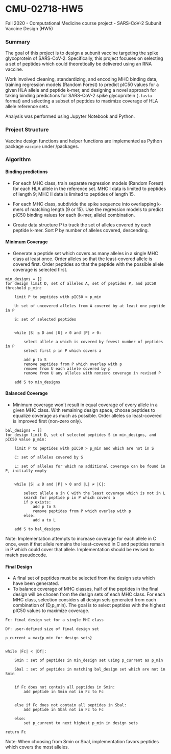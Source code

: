 # CMU-02718-HW5
Fall 2020 - Computational Medicine course project - SARS-CoV-2 Subunit Vaccine Design (HW5)

### Summary
The goal of this project is to design a subunit vaccine targeting the spike glycoprotein of SARS-CoV-2. Specifically, this project focuses on selecting a set of peptides which could theoretically be delivered using an RNA vaccine.

Work involved cleaning, standardizing, and encoding MHC binding data, training regression models (Random Forest) to predict pIC50 values for a given HLA allele and peptide k-mer, and designing a novel approach for taking binding predictions for SARS-CoV-2 spike glycoprotein (`.fasta` format) and selecting a subset of peptides to maximize coverage of HLA allele reference sets.

Analysis was performed using Jupyter Notebook and Python.



### Project Structure
Vaccine design functions and helper functions are implemented as Python package `vaccine` under /packages.


### Algorithm
#### Binding predictions

- For each MHC class, train separate regression models (Random Forest) for each HLA allele in the reference set. MHC I data is limited to peptides of length 9; MHC II data is limited to peptides of length 15.

- For each MHC class, subdivide the spike sequence into overlapping k-mers of matching length (9 or 15).
Use the regression models to predict pIC50 binding values for each (k-mer, allele) combination.

- Create data structure P to track the set of alleles covered by each peptide k-mer. Sort P by number of alleles covered, descending.


#### Minimum Coverage
- Generate a peptide set which covers as many alleles in a single MHC class at least once. Order alleles so that the least-covered allele is covered first. Order peptides so that the peptide with the possible allele coverage is selected first.

```
min_designs = []
for design limit D, set of alleles A, set of peptides P, and pIC50 threshold p_min:

	limit P to peptides with pIC50 > p_min

	U: set of uncovered alleles from A covered by at least one peptide in P

	S: set of selected peptides


	while |S| ≤ D and |U| > 0 and |P| > 0:

		select allele a which is covered by fewest number of peptides in P
		select first p in P which covers a

		add p to S
		remove peptides from P which overlap with p
		remove from U each allele covered by p
		remove from U any alleles with nonzero coverage in revised P

	add S to min_designs
```

#### Balanced Coverage
- Minimum coverage won't result in equal coverage of every allele in a given MHC class. With remaining design space, choose peptides to equalize coverage as much as possible. Order alleles so least-covered is improved first (non-zero only). 


```
bal_designs = []
for design limit D, set of selected peptides S in min_designs, and pIC50 value p_min:

	limit P to peptides with pIC50 > p_min and which are not in S

	C: set of alleles covered by S

	L: set of alleles for which no additional coverage can be found in P, initially empty

	
	while |S| ≤ D and |P| > 0 and |L| ≠ |C|:
		
		select allele a in C with the least coverage which is not in L
		search for peptide p in P which covers a
		if p exists:
			add p to S
			remove peptides from P which overlap with p
		else:
			add a to L

	add S to bal_designs
```

Note: Implementation attempts to increase coverage for each allele in C once, even if that allele remains the least-covered in C and peptides remain in P which could cover that allele. Implementation should be revised to match pseudocode.

#### Final Design
- A final set of peptides must be selected from the design sets which have been generated. 
- To balance coverage of MHC classes, half of the peptides in the final design will be chosen from the design sets of each MHC class. For each MHC class, selection considers all design sets generated from each combination of (D,p_min). The goal is to select peptides with the highest pIC50 values to maximize coverage.


```
Fc: final design set for a single MHC class

Df: user-defined size of final design set

p_current = max{p_min for design sets}


while |Fc| < |Df|:

	Smin : set of peptides in min_design set using p_current as p_min

	Sbal : set of peptides in matching bal_design set which are not in Smin

	
	if Fc does not contain all peptides in Smin:
		add peptide in Smin not in Fc to Fc


	else if Fc does not contain all peptides in Sbal:
		add peptide in Sbal not in Fc to Fc
	
	else:
		set p_current to next highest p_min in design sets
	
return Fc
```

Note: When choosing from Smin or Sbal, implementation favors peptides which covers the most alleles.

